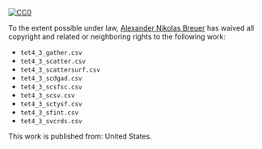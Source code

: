 [![CC0](http://i.creativecommons.org/p/zero/1.0/88x31.png)](http://creativecommons.org/publicdomain/zero/1.0/)

To the extent possible under law, [Alexander Nikolas Breuer](http://dial3343.org) has waived all copyright and related or neighboring rights to the following work:

* `tet4_3_gather.csv`
* `tet4_3_scatter.csv`
* `tet4_3_scattersurf.csv`
* `tet4_3_scdgad.csv`
* `tet4_3_scsfsc.csv`
* `tet4_3_scsv.csv`
* `tet4_3_sctysf.csv`
* `tet4_3_sfint.csv`
* `tet4_3_svcrds.csv`

This work is published from: United States.
